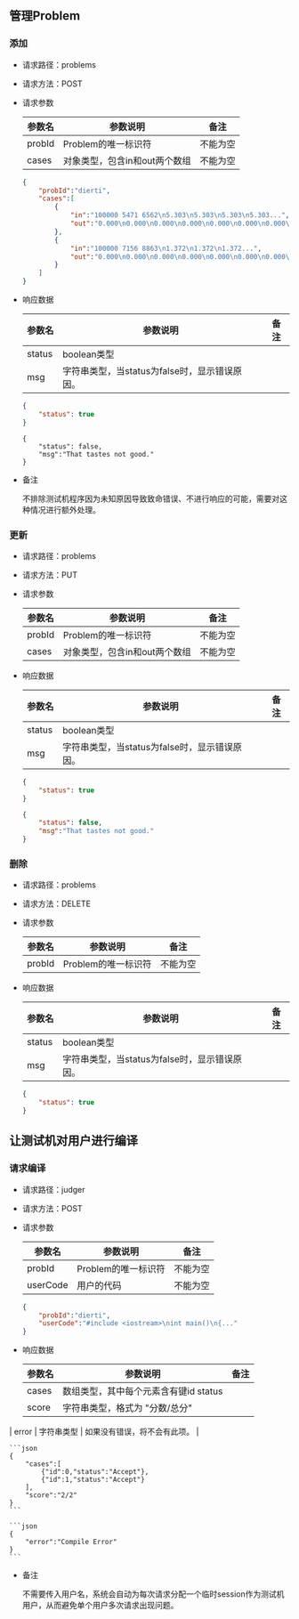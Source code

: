 ## 管理Problem

### 添加

- 请求路径：problems

- 请求方法：POST

- 请求参数

  | 参数名 | 参数说明                      | 备注     |
  | ------ | ----------------------------- | -------- |
  | probId | Problem的唯一标识符           | 不能为空 |
  | cases  | 对象类型，包含in和out两个数组 | 不能为空 |

  ```json
  {
      "probId":"dierti",
      "cases":[
          {
              "in":"100000 5471 6562\n5.303\n5.303\n5.303\n5.303...",
              "out":"0.000\n0.000\n0.000\n0.000\n0.000\n0.000\n0.000\n0.000..."
          },
          {
              "in":"100000 7156 8863\n1.372\n1.372\n1.372...",
              "out":"0.000\n0.000\n0.000\n0.000\n0.000\n0.000\n0.000\n0.000..."
          }
      ]
  }
  ```

- 响应数据

  | 参数名 | 参数说明                                      | 备注 |
  | ------ | --------------------------------------------- | ---- |
  | status | boolean类型                                   |      |
  | msg    | 字符串类型，当status为false时，显示错误原因。 |      |
  
  ```json
  {
      "status": true
  }
  ```
  
  ```
  {
      "status": false,
      "msg":"That tastes not good."
  }
  ```

 - 备注

   不排除测试机程序因为未知原因导致致命错误、不进行响应的可能，需要对这种情况进行额外处理。

### 更新

  - 请求路径：problems
  
  - 请求方法：PUT
  
  - 请求参数
  
    | 参数名 | 参数说明                      | 备注     |
    | ------ | ----------------------------- | -------- |
    | probId | Problem的唯一标识符           | 不能为空 |
    | cases  | 对象类型，包含in和out两个数组 | 不能为空 |
  
  - 响应数据
  
    | 参数名 | 参数说明                                      | 备注 |
    | ------ | --------------------------------------------- | ---- |
    | status | boolean类型                                   |      |
    | msg    | 字符串类型，当status为false时，显示错误原因。 |      |
  
    ```json
    {
        "status": true
    }
    ```

    ```json
    {
        "status": false,
        "msg":"That tastes not good."
    }
    ```
    
### 删除

  - 请求路径：problems
  
  - 请求方法：DELETE
  
  - 请求参数
  
    | 参数名 | 参数说明                      | 备注     |
    | ------ | ----------------------------- | -------- |
    | probId | Problem的唯一标识符           | 不能为空 |
  
  - 响应数据
  
    | 参数名 | 参数说明                                      | 备注 |
    | ------ | --------------------------------------------- | ---- |
    | status | boolean类型                                   |      |
    | msg    | 字符串类型，当status为false时，显示错误原因。 |      |
  
    ```json
    {
        "status": true
    }
    ```



## 让测试机对用户进行编译

### 请求编译
  - 请求路径：judger
  
  - 请求方法：POST
  
  - 请求参数
  
    | 参数名 | 参数说明            | 备注     |
    | ------ | ------------------- | -------- |
    | probId | Problem的唯一标识符 | 不能为空 |
    | userCode   | 用户的代码          | 不能为空 |
    
    ```json
    {
        "probId":"dierti",
        "userCode":"#include <iostream>\nint main()\n{..."
    }
    ```
    
  - 响应数据
  
    | 参数名 | 参数说明                              | 备注                         |
    | ------ | ------------------------------------- | ---------------------------- |
    | cases  | 数组类型，其中每个元素含有键id status |                              |
    | score  | 字符串类型，格式为 "分数/总分"        |                              |
  | error  | 字符串类型                            | 如果没有错误，将不会有此项。 |
    
    ```json
    {
        "cases":[
            {"id":0,"status":"Accept"},
            {"id":1,"status":"Accept"}
        ],
        "score":"2/2"
    }
    ```
    
    ```json
    {
        "error":"Compile Error"
    }
    ```

- 备注

  不需要传入用户名，系统会自动为每次请求分配一个临时session作为测试机用户，从而避免单个用户多次请求出现问题。